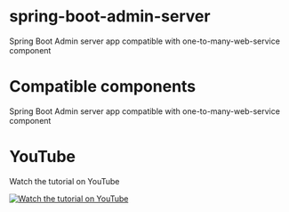 # spring-boot-admin-server
Spring Boot Admin server app compatible with one-to-many-web-service component

# Compatible components
Spring Boot Admin server app compatible with one-to-many-web-service component

# YouTube

Watch the tutorial on YouTube

[![Watch the tutorial on YouTube](https://img.youtube.com/vi/OpX8RBvnN-c/maxresdefault.jpg)](https://youtu.be/OpX8RBvnN-c)
